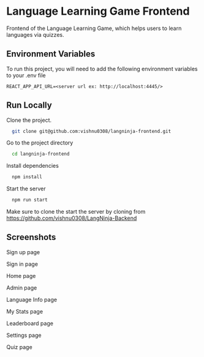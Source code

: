 
# Language Learning Game Frontend

Frontend of the Language Learning Game, which helps users to learn languages via quizzes.


## Environment Variables

To run this project, you will need to add the following environment variables to your .env file

`REACT_APP_API_URL=<server url ex: http://localhost:4445/>`


## Run Locally

Clone the project.

```bash
  git clone git@github.com:vishnu0308/langninja-frontend.git
```

Go to the project directory

```bash
  cd langninja-frontend
```

Install dependencies

```bash
  npm install
```

Start the server

```bash
  npm run start
```

Make sure to clone the start the server by cloning from https://github.com/vishnu0308/LangNinja-Backend
## Screenshots

Sign up page


Sign in page



Home page


Admin page


Language Info page


My Stats page


Leaderboard page


Settings page


Quiz page




